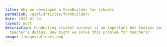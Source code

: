 ```yaml
---
title: Why we developed a FormBuilder for schools
permalink: /estl/articles/formbuilder/
date: 2022-01-24
layout: post
description: Conducting student surveys is an important but tedious part of a
  teacher’s duties. How might we solve this problem for teachers?
image: /images/allears.png
---
```


